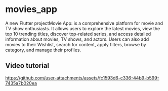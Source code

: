 # movies_app

A new Flutter projectMovie App: is a comprehensive platform for movie and TV show enthusiasts. It allows users to explore the latest movies, view the top 10 trending titles, discover top-related series, and access detailed information about movies, TV shows, and actors. Users can also add movies to their Wishlist, search for content, apply filters, browse by category, and manage their profiles.

## Video tutorial



https://github.com/user-attachments/assets/fc1593d6-c336-44b9-b599-7435a7b020ea

